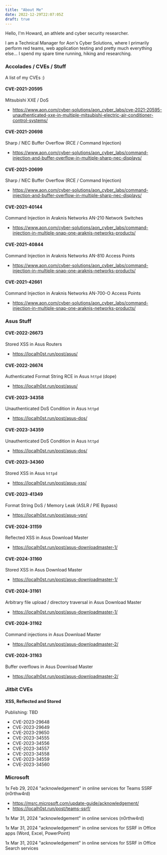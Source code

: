 ```yaml
---
title: "About Me"
date: 2022-12-29T22:07:05Z
draft: true
---
```


Hello, I'm Howard, an athlete and cyber security researcher.

I am a Technical Manager for Aon's Cyber Solutions, where I primarily perform red teams, web application testing and pretty much everything else... I spend my spare time running, hiking and researching.

### Accolades / CVEs / Stuff

A list of my CVEs :)

#### CVE-2021-20595
Mitsubishi XXE / DoS
- https://www.aon.com/cyber-solutions/aon_cyber_labs/cve-2021-20595-unauthenticated-xxe-in-multiple-mitsubishi-electric-air-conditioner-control-systems/
#### CVE-2021-20698
Sharp / NEC Buffer Overflow (RCE / Command Injection)
- https://www.aon.com/cyber-solutions/aon_cyber_labs/command-injection-and-buffer-overflow-in-multiple-sharp-nec-displays/
#### CVE-2021-20699
Sharp / NEC Buffer Overflow (RCE / Command Injection)
- https://www.aon.com/cyber-solutions/aon_cyber_labs/command-injection-and-buffer-overflow-in-multiple-sharp-nec-displays/
#### CVE-2021-40144
Command Injection in Araknis Networks AN-210 Network Switches
- https://www.aon.com/cyber-solutions/aon_cyber_labs/command-injection-in-multiple-snap-one-araknis-networks-products/
#### CVE-2021-40844
Command Injection in Araknis Networks AN-810 Access Points
- https://www.aon.com/cyber-solutions/aon_cyber_labs/command-injection-in-multiple-snap-one-araknis-networks-products/
#### CVE-2021-42661
Command Injection in Araknis Networks AN-700-O Access Points
- https://www.aon.com/cyber-solutions/aon_cyber_labs/command-injection-in-multiple-snap-one-araknis-networks-products/
### Asus Stuff

#### CVE-2022-26673
Stored XSS in Asus Routers
- https://localh0st.run/post/asus/
#### CVE-2022-26674
Authenticated Format String RCE in Asus `httpd` (dope)
- https://localh0st.run/post/asus/
#### CVE-2023-34358
Unauthenticated DoS Condition in Asus `httpd`
- https://localh0st.run/post/asus-dos/
#### CVE-2023-34359
Unauthenticated DoS Condition in Asus `httpd`
- https://localh0st.run/post/asus-dos/
#### CVE-2023-34360
Stored XSS in Asus `httpd`
- https://localh0st.run/post/asus-xss/
#### CVE-2023-41349
Format String DoS / Memory Leak (ASLR / PIE Bypass)
- https://localh0st.run/post/asus-vpn/
#### CVE-2024-31159
Reflected XSS in Asus Download Master
- https://localh0st.run/post/asus-downloadmaster-1/
#### CVE-2024-31160
Stored XSS in Asus Download Master
- https://localh0st.run/post/asus-downloadmaster-1/
#### CVE-2024-31161
Arbitrary file upload / directory traversal in Asus Download Master
- https://localh0st.run/post/asus-downloadmaster-1/
#### CVE-2024-31162
Command injections in Asus Download Master
- https://localh0st.run/post/asus-downloadmaster-2/
#### CVE-2024-31163
Buffer overflows in Asus Download Master
- https://localh0st.run/post/asus-downloadmaster-2/

### Jitbit CVEs

#### XSS, Reflected and Stored
Publishing: TBD
- CVE-2023-29648
- CVE-2023-29649
- CVE-2023-29650
- CVE-2023-34555
- CVE-2023-34556
- CVE-2023-34557
- CVE-2023-34558
- CVE-2023-34559
- CVE-2023-34560

### Microsoft

1x Feb 29, 2024 "acknowledgement" in online services for Teams SSRF (n0rthw4rd)
- https://msrc.microsoft.com/update-guide/acknowledgement/
- https://localh0st.run/post/teams-ssrf/

1x Mar 31, 2024 "acknowledgement" in online services (n0rthw4rd)

1x Mar 31, 2024 "acknowledgement" in online services for SSRF in Office apps (Word, Excel, PowerPoint)

1x Mar 31, 2024 "acknowledgement" in online services for SSRF in Office Search services


